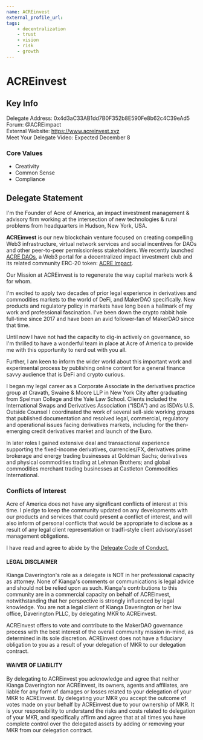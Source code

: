 ```yaml
---
name: ACREinvest
external_profile_url:
tags:
	- decentralization
	- trust
	- vision
	- risk
	- growth
---
```


# ACREinvest

## Key Info

Delegate Address: 0x4d3aC33AB1dd7B0F352b8E590Fe8b62c4C39eAd5  
Forum: @ACREimpact  
External Website: https://www.acreinvest.xyz  
Meet Your Delegate Video: Expected December 8

### Core Values

* Creativity
* Common Sense
* Compliance

## Delegate Statement

I'm the Founder of Acre of America, an impact investment management & advisory firm working at the intersection of new technologies & rural problems from headquarters in Hudson, New York, USA. 

**ACREinvest** is our new blockchain venture focused on creating compelling Web3 infrastructure, virtual network services and social incentives for DAOs and other peer-to-peer permissionless stakeholders. We recently launched [ACRE DAOs](https://www.acredaos.com/), a Web3 portal for a decentralized impact investment club and its related community ERC-20 token: [ACRE Impact](https://etherscan.io/token/0x77dDA3913e57F1879eF2FFb4cC339E670deEe67c).

Our Mission at ACREinvest is to regenerate the way capital markets work & for whom.

I'm excited to apply two decades of prior legal experience in derivatives and commodities markets to the world of DeFi, and MakerDAO specifically. New products and regulatory policy in markets have long been a hallmark of my work and professional fascination. I've been down the crypto rabbit hole full-time since 2017 and have been an avid follower-fan of MakerDAO since that time. 

Until now I have not had the capacity to dig-in actively on governance, so I'm thrilled to have a wonderful team in place at Acre of America to provide me with this opportunity to nerd out with you all. 

Further, I am keen to inform the wider world about this important work and experimental process by  publishing online content for a general finance savvy audience that is DeFi and crypto curious.

I began my legal career as a Corporate Associate in the derivatives practice group at Cravath, Swaine & Moore LLP in New York City after graduating from Spelman College and the Yale Law School. Clients included the International Swaps and Derivatives Association (“ISDA”) and as ISDA’s U.S. Outside Counsel I coordinated the work of several sell-side working groups that published documentation and resolved legal, commercial, regulatory and operational issues facing derivatives markets, including for the then-emerging credit derivatives market and launch of the Euro. 

In later roles I gained extensive deal and transactional experience supporting the fixed-income derivatives, currencies/FX, derivatives prime brokerage and energy trading businesses at Goldman Sachs; derivatives and physical commodities trading at Lehman Brothers; and global commodities merchant trading businesses at Castleton Commodities International. 

### Conflicts of Interest

Acre of America does not have any significant conflicts of interest at this time. I pledge to keep the community updated on any developments with our products and services that could present a conflict of interest, and will also inform of personal conflicts that would be appropriate to disclose as a result of any legal client representation or tradfi-style client advisory/asset management obligations.

I have read and agree to abide by the [Delegate Code of Conduct. ](https://forum.makerdao.com/t/recognised-delegate-code-of-conduct/9384)

#### LEGAL DISCLAIMER

Kianga Daverington's role as a delegate is NOT in her professional capacity as attorney. None of Kianga's comments or communications is legal advice and should not be relied upon as such. Kianga's contributions to this community are in a commercial capacity on behalf of ACREinvest, notwithstanding that her perspective is strongly influenced by legal knowledge. You are not a legal client of Kianga Daverington or her law office, Daverington PLLC, by delegating MKR to ACREinvest.

ACREinvest offers to vote and contribute to the MakerDAO governance process with the best interest of the overall community mission in-mind, as determined in its sole discretion. ACREinvest does not have a fiduciary obligation to you as a result of your delegation of MKR to our delegation contract.

#### WAIVER OF LIABILITY

By delegating to ACREinvest you acknowledge and agree that neither Kianga Daverington nor ACREinvest, its owners, agents and affiliates, are liable for any form of damages or losses related to your delegation of your MKR to ACREinvest. By delegating your MKR you accept the outcome of votes made on your behalf by ACREinvest due to your ownership of MKR. It is your responsibility to understand the risks and costs related to delegation of your MKR, and specifically affirm and agree that at all times you have complete control over the delegated assets by adding or removing your MKR from our delegation contract.
